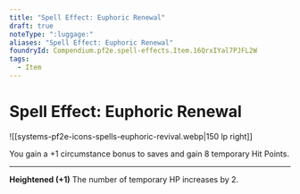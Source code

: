 ```yaml
---
title: "Spell Effect: Euphoric Renewal"
draft: true
noteType: ":luggage:"
aliases: "Spell Effect: Euphoric Renewal"
foundryId: Compendium.pf2e.spell-effects.Item.16QrxIYal7PJFL2W
tags:
  - Item
---
```


# Spell Effect: Euphoric Renewal
![[systems-pf2e-icons-spells-euphoric-revival.webp|150 lp right]]

You gain a +1 circumstance bonus to saves and gain 8 temporary Hit Points.

* * *

**Heightened (+1)** The number of temporary HP increases by 2.

